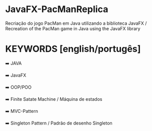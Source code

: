 # JavaFX-PacManReplica
Recriação do jogo PacMan em Java utilizando a biblioteca JavaFX / Recreation of the PacMan game in Java using the JavaFX library 
# KEYWORDS [english/portugês]

➡️ JAVA <p>
➡️ JavaFX <p>
➡️ OOP/POO <p>
➡️ Finite Satate Machine / Máquina de estados <p>
➡️ MVC-Pattern <p>
➡️ Singleton Pattern / Padrão de desenho Singleton







